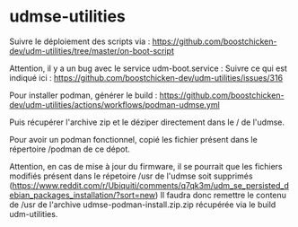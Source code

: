 # udmse-utilities

Suivre le déploiement des scripts via : 
https://github.com/boostchicken-dev/udm-utilities/tree/master/on-boot-script

Attention, il y a un bug avec le service udm-boot.service : 
Suivre ce qui est indiqué ici : 
https://github.com/boostchicken-dev/udm-utilities/issues/316


Pour installer podman, générer le build :
https://github.com/boostchicken-dev/udm-utilities/actions/workflows/podman-udmse.yml

Puis récupérer l'archive zip et le déziper directement dans le / de l'udmse. 

Pour avoir un podman fonctionnel, copié les fichier présent dans le répertoire /podman de ce dépot.

Attention, en cas de mise à jour du firmware, il se pourrait que les fichiers modifiés présent dans le répetoire /usr de l'udmse soit supprimés (https://www.reddit.com/r/Ubiquiti/comments/q7qk3m/udm_se_persisted_debian_packages_installation/?sort=new) 
Il faudra donc remettre le contenu de /usr de l'archive udmse-podman-install.zip.zip récupérée via le build udm-utilities.  
